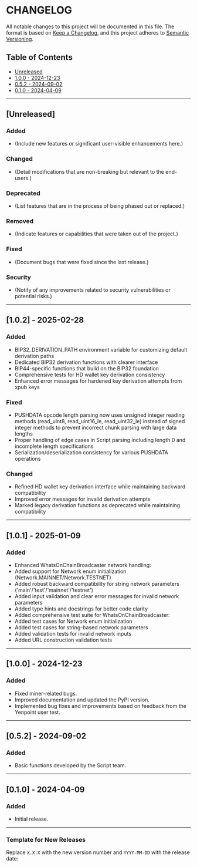 # CHANGELOG

All notable changes to this project will be documented in this file. The format is based
on [Keep a Changelog](https://keepachangelog.com/en/1.0.0/), and this project adheres
to [Semantic Versioning](https://semver.org/spec/v2.0.0.html).

## Table of Contents

- [Unreleased](#unreleased)
- [1.0.0 - 2024-12-23](#100---2024-12-23)
- [0.5.2 - 2024-09-02](#052---2024-09-02)
- [0.1.0 - 2024-04-09](#010---2024-04-09)

---

## [Unreleased]

### Added
- (Include new features or significant user-visible enhancements here.)

### Changed
- (Detail modifications that are non-breaking but relevant to the end-users.)

### Deprecated
- (List features that are in the process of being phased out or replaced.)

### Removed
- (Indicate features or capabilities that were taken out of the project.)

### Fixed
- (Document bugs that were fixed since the last release.)

### Security
- (Notify of any improvements related to security vulnerabilities or potential risks.)

---
## [1.0.2] - 2025-02-28

### Added
- BIP32_DERIVATION_PATH environment variable for customizing default derivation paths
- Dedicated BIP32 derivation functions with clearer interface
- BIP44-specific functions that build on the BIP32 foundation
- Comprehensive tests for HD wallet key derivation consistency
- Enhanced error messages for hardened key derivation attempts from xpub keys

### Fixed
- PUSHDATA opcode length parsing now uses unsigned integer reading methods (read_uint8, read_uint16_le, read_uint32_le) instead of signed integer methods to prevent incorrect chunk parsing with large data lengths
- Proper handling of edge cases in Script parsing including length 0 and incomplete length specifications
- Serialization/deserialization consistency for various PUSHDATA operations

### Changed
- Refined HD wallet key derivation interface while maintaining backward compatibility
- Improved error messages for invalid derivation attempts
- Marked legacy derivation functions as deprecated while maintaining compatibility


---
## [1.0.1] - 2025-01-09

### Added
- Enhanced WhatsOnChainBroadcaster network handling:
 - Added support for Network enum initialization (Network.MAINNET/Network.TESTNET)
 - Added robust backward compatibility for string network parameters ('main'/'test'/'mainnet'/'testnet')
 - Added input validation and clear error messages for invalid network parameters
 - Added type hints and docstrings for better code clarity
- Added comprehensive test suite for WhatsOnChainBroadcaster:
 - Added test cases for Network enum initialization
 - Added test cases for string-based network parameters
 - Added validation tests for invalid network inputs
 - Added URL construction validation tests

---


## [1.0.0] - 2024-12-23

### Added
- Fixed miner-related bugs.
- Improved documentation and updated the PyPI version.
- Implemented bug fixes and improvements based on feedback from the Yenpoint user test.

---

## [0.5.2] - 2024-09-02

### Added
- Basic functions developed by the Script team.

---

## [0.1.0] - 2024-04-09

### Added
- Initial release.

---

### Template for New Releases

Replace `X.X.X` with the new version number and `YYYY-MM-DD` with the release date:

